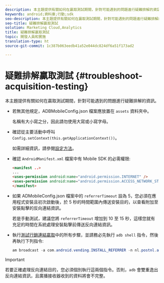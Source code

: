 ```yaml
---
description: 本主題提供有關如何在贏取測試期間，針對可能遇到的問題進行疑難排解的資訊。
keywords: android;資料庫;行動;sdk
seo-description: 本主題提供有關如何在贏取測試期間，針對可能遇到的問題進行疑難排解的資訊。
seo-title: 疑難排解贏取測試
solution: Marketing Cloud,Analytics
title: 疑難排解贏取測試
topic: 開發人員和實施
translation-type: ht
source-git-commit: 1c387b063eedb41a52e044dc824df6a51f173ad2

---
```



# 疑難排解贏取測試 {#troubleshoot-acquisition-testing}

本主題提供有關如何在贏取測試期間，針對可能遇到的問題進行疑難排解的資訊。

* 若無其他規定，ADBMobileConfig.json 檔案應放置在 `assets` 資料夾中。

   名稱有大小寫之分，因此請勿使用大寫或小寫字母。

* 確認從主要活動中呼叫 `Config.setContext(this.getApplicationContext())`。

   如需詳細資訊，請參閱[設定方法](https://docs.adobe.com/content/help/zh-Hant/mobile-services/android/configuration-android/methods.html)。

* 確認 `AndroidManifest.xml` 檔案中有 Mobile SDK 的必需權限:

   ```html
   <manifest ..>
   ... 
   <uses-permission android:name="android.permission.INTERNET" />
   <uses-permission android:name="android.permission.ACCESS_NETWORK_STATE" />
   </manifest>
   ```

* 如果 ADMobileConfig.json 檔案中的 `referrerTimeout` 設為 5，您必須在應用程式安裝且初次啟動後，於 5 秒的時間範圍內傳送安裝目的，以查看附加至安裝點擊的反向連結資訊。

   若是手動測試，建議您將 `referrerTimeout` 增加到 10 至 15 秒，這樣您就有充足的時間在系統處理安裝點擊前傳送反向連結資訊。

* 執行[測試行銷連結贏取](https://docs.adobe.com/content/help/zh-Hant/mobile-services/android/acquisition-android/t-testing-marketing-link-acquisition.html)中的所有步驟，並請務必先執行 `adb shell` 指令，然後再執行下列指令:

   ```java
   am broadcast -a com.android.vending.INSTALL_REFERRER -n nl.postnl.app/.tracking.AdobeAcquisitionLinkBroadcastReceiver --es "referrer" "utm_source=adb_acq_v3&utm_campaign=adb_acq_v3&utm_content=<the newly generated id at step #7>"
   ```

>[!IMPORTANT]
>
>若要正確處理反向連結目的，您必須個別執行這兩個指令。否則，`adb` 會雙重逸出反向連結資訊，且廣播接收器收到的資料將會不完整。

